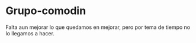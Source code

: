 # Grupo-comodin
Falta aun mejorar lo que quedamos en mejorar, pero por tema de tiempo no lo llegamos a hacer.